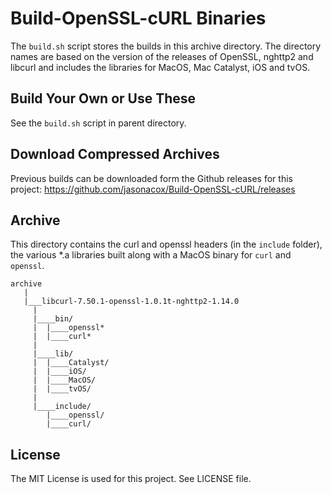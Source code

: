 # Build-OpenSSL-cURL Binaries 

The `build.sh` script stores the builds in this archive directory. The directory names are based on the version of the releases of OpenSSL, nghttp2 and libcurl and includes the libraries for MacOS, Mac Catalyst, iOS and tvOS.  

## Build Your Own or Use These
See the `build.sh` script in parent directory.

## Download Compressed Archives

Previous builds can be downloaded form the Github releases for this project: https://github.com/jasonacox/Build-OpenSSL-cURL/releases

## Archive

This directory contains the curl and openssl headers (in the `include` folder), the various *.a libraries built along with a MacOS binary for `curl` and `openssl`.

	archive
	   |
	   |___libcurl-7.50.1-openssl-1.0.1t-nghttp2-1.14.0
	     |
	     |____bin/
	     |  |____openssl*
	     |  |____curl*
	     |
	     |____lib/
		 |  |____Catalyst/
	     |  |____iOS/
	     |  |____MacOS/
	     |  |____tvOS/
	     |
	     |____include/
	        |____openssl/
	        |____curl/
 
## License

The MIT License is used for this project.  See LICENSE file.



